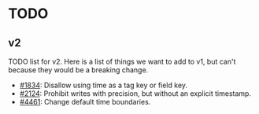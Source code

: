 # TODO

## v2

TODO list for v2. Here is a list of things we want to add to v1, but can't because they would be a breaking change.

- [#1834](https://github.com/ivopetiz/influxdb/issues/1834): Disallow using time as a tag key or field key.
- [#2124](https://github.com/ivopetiz/influxdb/issues/2124): Prohibit writes with precision, but without an explicit timestamp.
- [#4461](https://github.com/ivopetiz/influxdb/issues/4461): Change default time boundaries.
